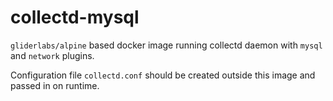 # collectd-mysql

`gliderlabs/alpine` based docker image running collectd daemon with `mysql`
and `network` plugins.

Configuration file `collectd.conf` should be created outside this image and passed in on runtime.

